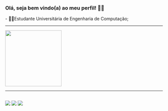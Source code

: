 ### Olá, seja bem vindo(a) ao meu perfil! &#128105;&#8205;&#128187;
<div>
- &#128105;&#8205;&#127891;Estudante Universitária de Engenharia de Computação;
<hr/>
<img height="180em" src="https://github-readme-stats.vercel.app/api/top-langs/?username=liviafort&layout=compact&langs_count=7&theme=dracula"/>
<div>
<hr/><br>
<div>
<a href="https://www.linkedin.com/in/l%C3%ADvia-fortunato-120746225?lipi=urn%3Ali%3Apage%3Ad_flagship3_profile_view_base_contact_details%3BrIbonFQ%2FTaSInX0fGLv5YA%3D%3D" target="_blank"><img src="https://img.shields.io/badge/LinkedIn-0077B5?style=for-the-badge&logo=linkedin&logoColor=white" target="_blank"></a>
<a href="https://www.instagram.com/liviafort/" target="_blank"><img src="https://img.shields.io/badge/Instagram-E4405F?style=for-the-badge&logo=instagram&logoColor=white" target="_blank"></a>
<a href="mailto:livia4fort@outlook.com"  target="_blank"><img src="https://img.shields.io/badge/Gmail-D14836?style=for-the-badge&logo=gmail&logoColor=white" target="_blank"></a>
</div>
